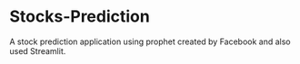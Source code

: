 # Stocks-Prediction
A stock prediction application using prophet created by Facebook and also used Streamlit.
